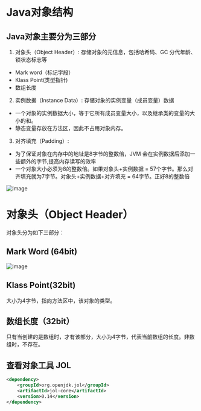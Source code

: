 # Java对象结构

## Java对象主要分为三部分
1. 对象头（Object Header）: 存储对象的元信息，包括哈希码、GC 分代年龄、锁状态标志等
  * Mark word（标记字段）
  * Klass Point(类型指针)
  * 数组长度
2. 实例数据（Instance Data）: 存储对象的实例变量（成员变量）数据
  * 一个对象的实例数据大小，等于它所有成员变量大小，以及继承类的变量的大小的和。
  * 静态变量存放在方法区，因此不占用对象内存。
3. 对齐填充（Padding）:
 * 为了保证对象在内存中的地址是8字节的整数倍，JVM 会在实例数据后添加一些额外的字节,提高内存读写的效率
 * 一个对象大小必须为8的整数倍。如果对象头+实例数据 = 57个字节。那么对齐填充就为7字节。对象头+实例数据+对齐填充 = 64字节。正好8的整数倍

![image](https://github.com/shawnHsx/demos/assets/10954975/fae59b7b-cc58-476d-8d00-9647e4dee2c4)

# 对象头（Object Header）
对象头分为如下三部分：
## Mark Word (64bit)

![image](https://github.com/shawnHsx/demos/assets/10954975/0423e53a-1ee2-4f40-ab79-c28cec2505a9)


## Klass Point(32bit)

大小为4字节，指向方法区中，该对象的类型。

## 数组长度（32bit）

只有当创建的是数组时，才有该部分，大小为4字节，代表当前数组的长度。非数组时，不存在。


## 查看对象工具 JOL

```XML []
<dependency>
    <groupId>org.openjdk.jol</groupId>
    <artifactId>jol-core</artifactId>
    <version>0.14</version>
</dependency>
```





